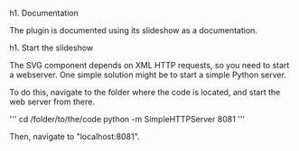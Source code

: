 
h1. Documentation

The plugin is documented using its slideshow as a documentation.

h1. Start the slideshow

The SVG component depends on XML HTTP requests, so you need to start a webserver. One simple solution might be to start a simple Python server.

To do this, navigate to the folder where the code is located, and start the web server from there.

'''
cd /folder/to/the/code
python -m SimpleHTTPServer 8081
'''

Then, navigate to "localhost:8081".